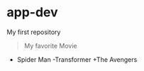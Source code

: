 # app-dev
My first repository

> My favorite Movie 

 * Spider Man
 -Transformer
 +The Avengers 
 
 
